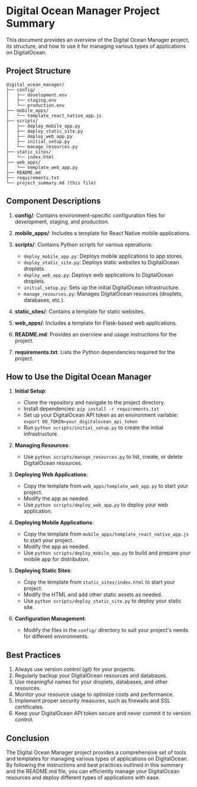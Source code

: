 # Digital Ocean Manager Project Summary

This document provides an overview of the Digital Ocean Manager project, its structure, and how to use it for managing various types of applications on DigitalOcean.

## Project Structure

```
digital_ocean_manager/
├── config/
│   ├── development.env
│   ├── staging.env
│   └── production.env
├── mobile_apps/
│   └── template_react_native_app.js
├── scripts/
│   ├── deploy_mobile_app.py
│   ├── deploy_static_site.py
│   ├── deploy_web_app.py
│   ├── initial_setup.py
│   └── manage_resources.py
├── static_sites/
│   └── index.html
├── web_apps/
│   └── template_web_app.py
├── README.md
├── requirements.txt
└── project_summary.md (this file)
```

## Component Descriptions

1. **config/**: Contains environment-specific configuration files for development, staging, and production.

2. **mobile_apps/**: Includes a template for React Native mobile applications.

3. **scripts/**: Contains Python scripts for various operations:
   - `deploy_mobile_app.py`: Deploys mobile applications to app stores.
   - `deploy_static_site.py`: Deploys static websites to DigitalOcean droplets.
   - `deploy_web_app.py`: Deploys web applications to DigitalOcean droplets.
   - `initial_setup.py`: Sets up the initial DigitalOcean infrastructure.
   - `manage_resources.py`: Manages DigitalOcean resources (droplets, databases, etc.).

4. **static_sites/**: Contains a template for static websites.

5. **web_apps/**: Includes a template for Flask-based web applications.

6. **README.md**: Provides an overview and usage instructions for the project.

7. **requirements.txt**: Lists the Python dependencies required for the project.

## How to Use the Digital Ocean Manager

1. **Initial Setup**:
   - Clone the repository and navigate to the project directory.
   - Install dependencies: `pip install -r requirements.txt`
   - Set up your DigitalOcean API token as an environment variable: `export DO_TOKEN=your_digitalocean_api_token`
   - Run `python scripts/initial_setup.py` to create the initial infrastructure.

2. **Managing Resources**:
   - Use `python scripts/manage_resources.py` to list, create, or delete DigitalOcean resources.

3. **Deploying Web Applications**:
   - Copy the template from `web_apps/template_web_app.py` to start your project.
   - Modify the app as needed.
   - Use `python scripts/deploy_web_app.py` to deploy your web application.

4. **Deploying Mobile Applications**:
   - Copy the template from `mobile_apps/template_react_native_app.js` to start your project.
   - Modify the app as needed.
   - Use `python scripts/deploy_mobile_app.py` to build and prepare your mobile app for distribution.

5. **Deploying Static Sites**:
   - Copy the template from `static_sites/index.html` to start your project.
   - Modify the HTML and add other static assets as needed.
   - Use `python scripts/deploy_static_site.py` to deploy your static site.

6. **Configuration Management**:
   - Modify the files in the `config/` directory to suit your project's needs for different environments.

## Best Practices

1. Always use version control (git) for your projects.
2. Regularly backup your DigitalOcean resources and databases.
3. Use meaningful names for your droplets, databases, and other resources.
4. Monitor your resource usage to optimize costs and performance.
5. Implement proper security measures, such as firewalls and SSL certificates.
6. Keep your DigitalOcean API token secure and never commit it to version control.

## Conclusion

The Digital Ocean Manager project provides a comprehensive set of tools and templates for managing various types of applications on DigitalOcean. By following the instructions and best practices outlined in this summary and the README.md file, you can efficiently manage your DigitalOcean resources and deploy different types of applications with ease.
